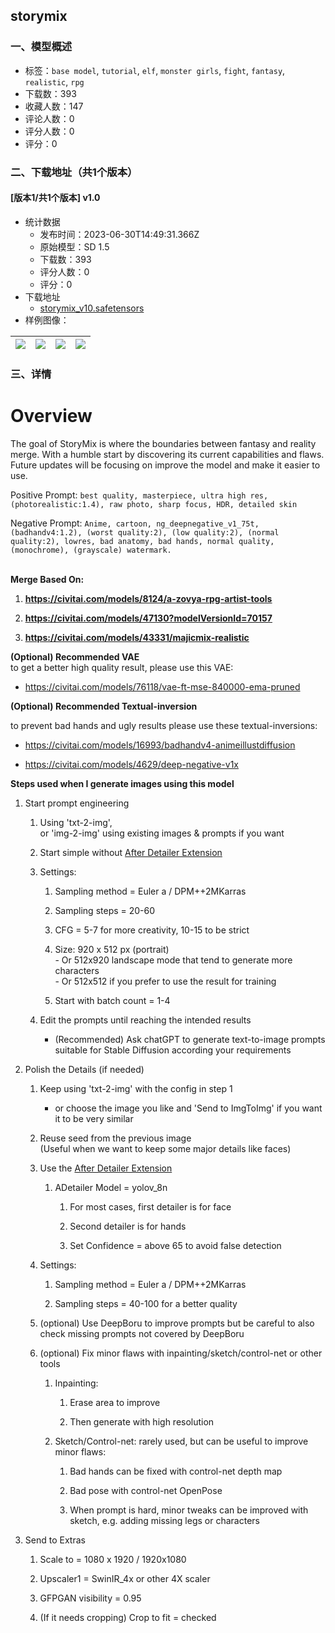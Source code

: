 ## storymix
### 一、模型概述

- 标签：`base model`, `tutorial`, `elf`, `monster girls`, `fight`, `fantasy`, `realistic`, `rpg`
- 下载数：393
- 收藏人数：147
- 评论人数：0
- 评分人数：0
- 评分：0

### 二、下载地址（共1个版本）

#### [版本1/共1个版本] v1.0

- 统计数据
  - 发布时间：2023-06-30T14:49:31.366Z
  - 原始模型：SD 1.5
  - 下载数：393
  - 评分人数：0
  - 评分：0
- 下载地址
  - [storymix_v10.safetensors](https://civitai.com/api/download/models/75814)
- 样例图像：

| <img src="https://image.civitai.com/xG1nkqKTMzGDvpLrqFT7WA/aa1530c5-0ce3-468b-85e7-b1517dfa96de/width=450/892292.jpeg" /> | <img src="https://image.civitai.com/xG1nkqKTMzGDvpLrqFT7WA/47f8d577-7bb1-4db0-b79d-7bc5dd3af7b3/width=450/916507.jpeg" /> | <img src="https://image.civitai.com/xG1nkqKTMzGDvpLrqFT7WA/66083907-7a24-4060-8089-8238c58d9abc/width=450/894859.jpeg" /> | <img src="https://image.civitai.com/xG1nkqKTMzGDvpLrqFT7WA/854aae79-9ccf-4e15-9753-7646a982607a/width=450/934239.jpeg" /> |
| ---- | ---- | ---- | ---- |


### 三、详情
<h1 id="overview">Overview</h1><p>The goal of StoryMix is where the boundaries between fantasy and reality merge. With a humble start by discovering its current capabilities and flaws. Future updates will be focusing on improve the model and make it easier to use.<br /></p><p>Positive Prompt: <code>best quality, masterpiece, ultra high res, (photorealistic:1.4), raw photo, sharp focus, HDR, detailed skin</code></p><p>Negative Prompt: <code>Anime, cartoon, ng_deepnegative_v1_75t, (badhandv4:1.2), (worst quality:2), (low quality:2), (normal quality:2), lowres, bad anatomy, bad hands, normal quality, (monochrome), (grayscale) watermark.</code></p><p><br /><strong>Merge Based On:</strong></p><ol><li><p><a target="_blank" rel="ugc" href="https://civitai.com/models/8124/a-zovya-rpg-artist-tools"><strong><u>https://civitai.com/models/8124/a-zovya-rpg-artist-tools</u></strong></a></p></li><li><p><a target="_blank" rel="ugc" href="https://civitai.com/models/47130?modelVersionId=70157"><strong><u>https://civitai.com/models/47130?modelVersionId=70157</u></strong></a></p></li><li><p><a target="_blank" rel="ugc" href="https://civitai.com/models/43331/majicmix-realistic"><strong><u>https://civitai.com/models/43331/majicmix-realistic</u></strong></a></p></li></ol><p></p><p><strong>(Optional) Recommended VAE</strong><br />to get a better high quality result, please use this VAE:</p><ul><li><p><a target="_blank" rel="ugc" href="https://civitai.com/models/76118/vae-ft-mse-840000-ema-pruned">https://civitai.com/models/76118/vae-ft-mse-840000-ema-pruned</a></p></li></ul><p><strong>(Optional) Recommended Textual-inversion</strong></p><p>to prevent bad hands and ugly results please use these textual-inversions:</p><ul><li><p><a target="_blank" rel="ugc" href="https://civitai.com/models/16993/badhandv4-animeillustdiffusion">https://civitai.com/models/16993/badhandv4-animeillustdiffusion</a></p></li><li><p><a target="_blank" rel="ugc" href="https://civitai.com/models/4629/deep-negative-v1x">https://civitai.com/models/4629/deep-negative-v1x</a></p></li></ul><p></p><p></p><p><strong>Steps used when I generate images using this model</strong></p><ol><li><p>Start prompt engineering</p><ol><li><p>Using 'txt-2-img',<br />or 'img-2-img' using existing images &amp; prompts if you want</p></li><li><p>Start simple without <a target="_blank" rel="ugc" href="https://github.com/Bing-su/adetailer">After Detailer Extension</a></p></li><li><p>Settings:</p><ol><li><p>Sampling method = Euler a / DPM++2MKarras</p></li><li><p>Sampling steps = 20-60</p></li><li><p>CFG = 5-7 for more creativity, 10-15 to be strict</p></li><li><p>Size: 920 x 512 px (portrait)<br />- Or 512x920 landscape mode that tend to generate more characters<br />- Or 512x512 if you prefer to use the result for training</p></li><li><p>Start with batch count = 1-4</p></li></ol></li><li><p>Edit the prompts until reaching the intended results</p><ul><li><p>(Recommended) Ask chatGPT to generate text-to-image prompts suitable for Stable Diffusion according your requirements</p></li></ul></li></ol></li><li><p>Polish the Details (if needed)</p><ol><li><p>Keep using 'txt-2-img' with the config in step 1</p><ul><li><p>or choose the image you like and 'Send to ImgToImg' if you want it to be very similar</p></li></ul></li><li><p>Reuse seed from the previous image<br />(Useful when we want to keep some major details like faces)</p></li><li><p>Use the <a target="_blank" rel="ugc" href="https://github.com/Bing-su/adetailer">After Detailer Extension</a></p><ol><li><p>ADetailer Model = yolov_8n</p><ol><li><p>For most cases, first detailer is for face</p></li><li><p>Second detailer is for hands</p></li><li><p>Set Confidence = above 65 to avoid false detection</p></li></ol></li></ol></li><li><p>Settings:</p><ol><li><p>Sampling method = Euler a / DPM++2MKarras</p></li><li><p>Sampling steps = 40-100 for a better quality</p></li></ol></li><li><p>(optional) Use DeepBoru to improve prompts but be careful to also check missing prompts not covered by DeepBoru</p></li><li><p>(optional) Fix minor flaws with inpainting/sketch/control-net or other tools</p><ol><li><p>Inpainting:</p><ol><li><p>Erase area to improve</p></li><li><p>Then generate with high resolution</p></li></ol></li><li><p>Sketch/Control-net: rarely used, but can be useful to improve minor flaws:</p><ol><li><p>Bad hands can be fixed with control-net depth map</p></li><li><p>Bad pose with control-net OpenPose</p></li><li><p>When prompt is hard, minor tweaks can be improved with sketch, e.g. adding missing legs or characters</p></li></ol></li></ol></li></ol></li><li><p>Send to Extras</p><ol><li><p>Scale to = 1080 x 1920 / 1920x1080</p></li><li><p>Upscaler1 = SwinIR_4x or other 4X scaler</p></li><li><p>GFPGAN visibility = 0.95 </p></li><li><p>(If it needs cropping) Crop to fit = checked</p></li></ol></li></ol><p></p>